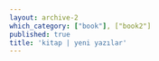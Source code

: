 ```yaml
---
layout: archive-2
which_category: ["book"], ["book2"]
published: true
title: 'kitap | yeni yazılar' 
---
```


<!--All posts of category 'book'-->

